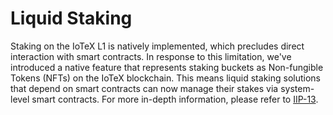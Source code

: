 # Liquid Staking

Staking on the IoTeX L1 is natively implemented, which precludes direct interaction with smart contracts. In response to this limitation, we've introduced a native feature that represents staking buckets as Non-fungible Tokens (NFTs) on the IoTeX blockchain. This means liquid staking solutions that depend on smart contracts can now manage their stakes via system-level smart contracts. For more in-depth information, please refer to [IIP-13](https://github.com/iotexproject/iips/blob/master/iip-13.md).
